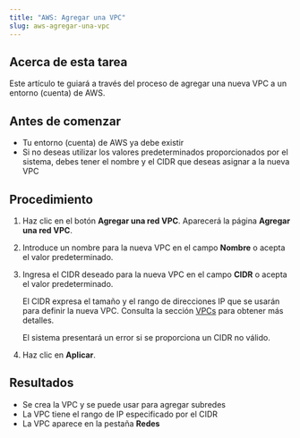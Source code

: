 ```yaml
---
title: "AWS: Agregar una VPC"
slug: aws-agregar-una-vpc
---
```


## Acerca de esta tarea

Este artículo te guiará a través del proceso de agregar una nueva VPC a un entorno (cuenta) de AWS.

## Antes de comenzar

- Tu entorno (cuenta) de AWS ya debe existir
- Si no deseas utilizar los valores predeterminados proporcionados por el sistema, debes tener el nombre y el CIDR que deseas asignar a la nueva VPC

## Procedimiento

1. Haz clic en el botón **Agregar una red VPC**. Aparecerá la página **Agregar una red VPC**.

2. Introduce un nombre para la nueva VPC en el campo **Nombre** o acepta el valor predeterminado.

3. Ingresa el CIDR deseado para la nueva VPC en el campo **CIDR** o acepta el valor predeterminado.

     El CIDR expresa el tamaño y el rango de direcciones IP que se usarán para definir la nueva VPC. Consulta la sección [VPCs](aws-vpcs.md) para obtener más detalles.

     El sistema presentará un error si se proporciona un CIDR no válido.

4. Haz clic en **Aplicar**.

## Resultados

- Se crea la VPC y se puede usar para agregar subredes
- La VPC tiene el rango de IP especificado por el CIDR
- La VPC aparece en la pestaña **Redes**
